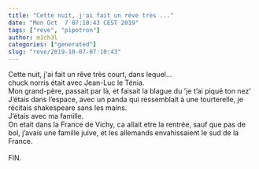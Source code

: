```yaml
---
title: "Cette nuit, j'ai fait un rêve très ..."
date: "Mon Oct  7 07:10:43 CEST 2019"
tags: ["reve", "pipotron"]
author: m1ch3l
categories: ["generated"]
slug: "reve/2019-10-07-07:10:43"
---
```


Cette nuit, j'ai fait un rêve très court, dans lequel...<br>
chuck norris était avec Jean-Luc le Ténia.<br>
Mon grand-père, passait par là, et faisait la blague du 'je t’ai piqué ton nez'<br>
J’étais dans l’espace, avec un panda qui ressemblait à une tourterelle, je récitais shakespeare sans les mains.<br>
J’étais avec ma famille.<br>
On etait dans la France de Vichy, ca allait etre la rentrée, sauf que pas de bol, j’avais une famille juive, et les allemands envahissaient le sud de la France.<br>
<br>
FIN.<br>
<br>
